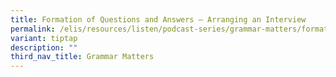 ```yaml
---
title: Formation of Questions and Answers – Arranging an Interview
permalink: /elis/resources/listen/podcast-series/grammar-matters/formation-of-questions-and-answers-interview/
variant: tiptap
description: ""
third_nav_title: Grammar Matters
---
```

